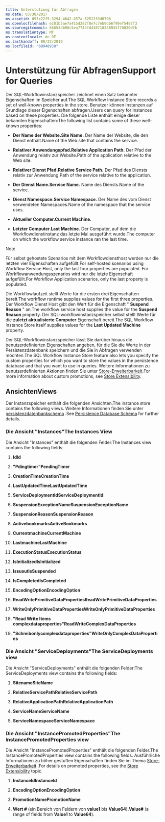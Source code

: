 ```yaml
---
title: Unterstützung für Abfragen
ms.date: 03/30/2017
ms.assetid: 093c22f5-3294-4642-857a-5252233d6796
ms.openlocfilehash: e281b5ae7a41bd282f8e7c7eb9db6f99ef5487f3
ms.sourcegitcommit: 68653db98c5ea7744fd438710248935f70020dfb
ms.translationtype: MT
ms.contentlocale: de-DE
ms.lasthandoff: 08/22/2019
ms.locfileid: "69948938"
---
```

# <a name="support-for-queries"></a><span data-ttu-id="f3821-102">Unterstützung für Abfragen</span><span class="sxs-lookup"><span data-stu-id="f3821-102">Support for Queries</span></span>
<span data-ttu-id="f3821-103">Der SQL-Workflowinstanzspeicher zeichnet einen Satz bekannter Eigenschaften im Speicher auf.</span><span class="sxs-lookup"><span data-stu-id="f3821-103">The SQL Workflow Instance Store records a set of well-known properties in the store.</span></span> <span data-ttu-id="f3821-104">Benutzer können Instanzen auf Grundlage dieser Eigenschaften abfragen.</span><span class="sxs-lookup"><span data-stu-id="f3821-104">Users can query for instances based on these properties.</span></span> <span data-ttu-id="f3821-105">Die folgende Liste enthält einige dieser bekannten Eigenschaften:</span><span class="sxs-lookup"><span data-stu-id="f3821-105">The following list contains some of these well-known properties:</span></span>  
  
- <span data-ttu-id="f3821-106">**Der Name der Website.**</span><span class="sxs-lookup"><span data-stu-id="f3821-106">**Site Name.**</span></span> <span data-ttu-id="f3821-107">Der Name der Website, die den Dienst enthält.</span><span class="sxs-lookup"><span data-stu-id="f3821-107">Name of the Web site that contains the service.</span></span>  
  
- <span data-ttu-id="f3821-108">**Relativer Anwendungspfad.**</span><span class="sxs-lookup"><span data-stu-id="f3821-108">**Relative Application Path.**</span></span> <span data-ttu-id="f3821-109">Der Pfad der Anwendung relativ zur Website.</span><span class="sxs-lookup"><span data-stu-id="f3821-109">Path of the application relative to the Web site.</span></span>  
  
- <span data-ttu-id="f3821-110">**Relativer Dienst Pfad.**</span><span class="sxs-lookup"><span data-stu-id="f3821-110">**Relative Service Path.**</span></span> <span data-ttu-id="f3821-111">Der Pfad des Diensts relativ zur Anwendung.</span><span class="sxs-lookup"><span data-stu-id="f3821-111">Path of the service relative to the application.</span></span>  
  
- <span data-ttu-id="f3821-112">**Der Dienst Name.**</span><span class="sxs-lookup"><span data-stu-id="f3821-112">**Service Name.**</span></span> <span data-ttu-id="f3821-113">Name des Diensts.</span><span class="sxs-lookup"><span data-stu-id="f3821-113">Name of the service.</span></span>  
  
- <span data-ttu-id="f3821-114">**Dienst Namespace.**</span><span class="sxs-lookup"><span data-stu-id="f3821-114">**Service Namespace.**</span></span> <span data-ttu-id="f3821-115">Der Name des vom Dienst verwendeten Namespaces.</span><span class="sxs-lookup"><span data-stu-id="f3821-115">Name of the namespace that the service uses.</span></span>  
  
- <span data-ttu-id="f3821-116">**Aktueller Computer.**</span><span class="sxs-lookup"><span data-stu-id="f3821-116">**Current Machine.**</span></span>  
  
- <span data-ttu-id="f3821-117">**Letzter Computer**.</span><span class="sxs-lookup"><span data-stu-id="f3821-117">**Last Machine**.</span></span> <span data-ttu-id="f3821-118">Der Computer, auf dem die Workflowdienstinstanz das letzte Mal ausgeführt wurde.</span><span class="sxs-lookup"><span data-stu-id="f3821-118">The computer on which the workflow service instance ran the last time.</span></span>  
  
> [!NOTE]
> <span data-ttu-id="f3821-119">Für selbst gehostete Szenarios mit dem Workflowdiensthost werden nur die letzten vier Eigenschaften aufgefüllt.</span><span class="sxs-lookup"><span data-stu-id="f3821-119">For self-hosted scenarios using Workflow Service Host, only the last four properties are populated.</span></span> <span data-ttu-id="f3821-120">Für Workflowanwendungsszenarios wird nur die letzte Eigenschaft aufgefüllt.</span><span class="sxs-lookup"><span data-stu-id="f3821-120">For Workflow Application scenarios, only the last property is populated.</span></span>  
  
 <span data-ttu-id="f3821-121">Die Workflowlaufzeit stellt Werte für die ersten drei Eigenschaften bereit.</span><span class="sxs-lookup"><span data-stu-id="f3821-121">The workflow runtime supplies values for the first three properties.</span></span> <span data-ttu-id="f3821-122">Der Workflow Dienst Host gibt den Wert für die Eigenschaft " **Suspend Reason** " an.</span><span class="sxs-lookup"><span data-stu-id="f3821-122">The workflow service host supplies the value for the **Suspend Reason** property.</span></span> <span data-ttu-id="f3821-123">Der SQL-workflowinstanzspeicher selbst stellt Werte für die **zuletzt aktualisierte Computer** Eigenschaft bereit.</span><span class="sxs-lookup"><span data-stu-id="f3821-123">The SQL Workflow Instance Store itself supplies values for the **Last Updated Machine** property.</span></span>  
  
 <span data-ttu-id="f3821-124">Der SQL-Workflowinstanzspeicher lässt Sie darüber hinaus die benutzerdefinierten Eigenschaften angeben, für die Sie die Werte in der Persistenzdatenbank speichern und die Sie in Abfragen verwenden möchten.</span><span class="sxs-lookup"><span data-stu-id="f3821-124">The SQL Workflow Instance Store feature also lets you specify the custom properties for which you want to store the values in the persistence database and that you want to use in queries.</span></span> <span data-ttu-id="f3821-125">Weitere Informationen zu benutzerdefinierten Aktionen finden Sie unter [Store-Erweiterbarkeit](store-extensibility.md).</span><span class="sxs-lookup"><span data-stu-id="f3821-125">For more information about custom promotions, see [Store Extensibility](store-extensibility.md).</span></span>  
  
## <a name="views"></a><span data-ttu-id="f3821-126">Ansichten</span><span class="sxs-lookup"><span data-stu-id="f3821-126">Views</span></span>  
 <span data-ttu-id="f3821-127">Der Instanzspeicher enthält die folgenden Ansichten.</span><span class="sxs-lookup"><span data-stu-id="f3821-127">The instance store contains the following views.</span></span> <span data-ttu-id="f3821-128">Weitere Informationen finden Sie unter [persistenzdatenbankschema](persistence-database-schema.md) .</span><span class="sxs-lookup"><span data-stu-id="f3821-128">See [Persistence Database Schema](persistence-database-schema.md) for further details.</span></span>  
  
### <a name="the-instances-view"></a><span data-ttu-id="f3821-129">Die Ansicht "Instances"</span><span class="sxs-lookup"><span data-stu-id="f3821-129">The Instances View</span></span>  
 <span data-ttu-id="f3821-130">Die Ansicht "Instances" enthält die folgenden Felder:</span><span class="sxs-lookup"><span data-stu-id="f3821-130">The Instances view contains the following fields:</span></span>  
  
1. <span data-ttu-id="f3821-131">**Id**</span><span class="sxs-lookup"><span data-stu-id="f3821-131">**Id**</span></span>  
  
2. <span data-ttu-id="f3821-132">**"Pdingtimer"**</span><span class="sxs-lookup"><span data-stu-id="f3821-132">**PendingTimer**</span></span>  
  
3. <span data-ttu-id="f3821-133">**CreationTime**</span><span class="sxs-lookup"><span data-stu-id="f3821-133">**CreationTime**</span></span>  
  
4. <span data-ttu-id="f3821-134">**LastUpdatedTime**</span><span class="sxs-lookup"><span data-stu-id="f3821-134">**LastUpdatedTime**</span></span>  
  
5. <span data-ttu-id="f3821-135">**ServiceDeploymentId**</span><span class="sxs-lookup"><span data-stu-id="f3821-135">**ServiceDeploymentId**</span></span>  
  
6. <span data-ttu-id="f3821-136">**SuspensionExceptionName**</span><span class="sxs-lookup"><span data-stu-id="f3821-136">**SuspensionExceptionName**</span></span>  
  
7. <span data-ttu-id="f3821-137">**SuspensionReason**</span><span class="sxs-lookup"><span data-stu-id="f3821-137">**SuspensionReason**</span></span>  
  
8. <span data-ttu-id="f3821-138">**Activebookmarks**</span><span class="sxs-lookup"><span data-stu-id="f3821-138">**ActiveBookmarks**</span></span>  
  
9. <span data-ttu-id="f3821-139">**Currentmachine**</span><span class="sxs-lookup"><span data-stu-id="f3821-139">**CurrentMachine**</span></span>  
  
10. <span data-ttu-id="f3821-140">**Lastmachine**</span><span class="sxs-lookup"><span data-stu-id="f3821-140">**LastMachine**</span></span>  
  
11. <span data-ttu-id="f3821-141">**ExecutionStatus**</span><span class="sxs-lookup"><span data-stu-id="f3821-141">**ExecutionStatus**</span></span>  
  
12. <span data-ttu-id="f3821-142">**IsInitialized**</span><span class="sxs-lookup"><span data-stu-id="f3821-142">**IsInitialized**</span></span>  
  
13. <span data-ttu-id="f3821-143">**Issuout**</span><span class="sxs-lookup"><span data-stu-id="f3821-143">**IsSuspended**</span></span>  
  
14. <span data-ttu-id="f3821-144">**IsCompleted**</span><span class="sxs-lookup"><span data-stu-id="f3821-144">**IsCompleted**</span></span>  
  
15. <span data-ttu-id="f3821-145">**EncodingOption**</span><span class="sxs-lookup"><span data-stu-id="f3821-145">**EncodingOption**</span></span>  
  
16. <span data-ttu-id="f3821-146">**ReadWritePrimitiveDataProperties**</span><span class="sxs-lookup"><span data-stu-id="f3821-146">**ReadWritePrimitiveDataProperties**</span></span>  
  
17. <span data-ttu-id="f3821-147">**WriteOnlyPrimitiveDataProperties**</span><span class="sxs-lookup"><span data-stu-id="f3821-147">**WriteOnlyPrimitiveDataProperties**</span></span>  
  
18. <span data-ttu-id="f3821-148">**"Read Write Items complexdataproperties"**</span><span class="sxs-lookup"><span data-stu-id="f3821-148">**ReadWriteComplexDataProperties**</span></span>  
  
19. <span data-ttu-id="f3821-149">**"Schreibonlycomplexdataproperties"**</span><span class="sxs-lookup"><span data-stu-id="f3821-149">**WriteOnlyComplexDataProperties**</span></span>  
  
### <a name="the-servicedeployments-view"></a><span data-ttu-id="f3821-150">Die Ansicht "ServiceDeployments"</span><span class="sxs-lookup"><span data-stu-id="f3821-150">The ServiceDeployments view</span></span>  
 <span data-ttu-id="f3821-151">Die Ansicht "ServiceDeployments" enthält die folgenden Felder:</span><span class="sxs-lookup"><span data-stu-id="f3821-151">The ServiceDeployments view contains the following fields:</span></span>  
  
1. <span data-ttu-id="f3821-152">**Sitename**</span><span class="sxs-lookup"><span data-stu-id="f3821-152">**SiteName**</span></span>  
  
2. <span data-ttu-id="f3821-153">**RelativeServicePath**</span><span class="sxs-lookup"><span data-stu-id="f3821-153">**RelativeServicePath**</span></span>  
  
3. <span data-ttu-id="f3821-154">**RelativeApplicationPath**</span><span class="sxs-lookup"><span data-stu-id="f3821-154">**RelativeApplicationPath**</span></span>  
  
4. <span data-ttu-id="f3821-155">**ServiceName**</span><span class="sxs-lookup"><span data-stu-id="f3821-155">**ServiceName**</span></span>  
  
5. <span data-ttu-id="f3821-156">**ServiceNamespace**</span><span class="sxs-lookup"><span data-stu-id="f3821-156">**ServiceNamespace**</span></span>  
  
### <a name="the-instancepromotedproperties-view"></a><span data-ttu-id="f3821-157">Die Ansicht "InstancePromotedProperties"</span><span class="sxs-lookup"><span data-stu-id="f3821-157">The InstancePromotedProperties view</span></span>  
 <span data-ttu-id="f3821-158">Die Ansicht "InstancePromotedProperties" enthält die folgenden Felder.</span><span class="sxs-lookup"><span data-stu-id="f3821-158">The InstancePromotedProperties view contains the following fields.</span></span> <span data-ttu-id="f3821-159">Ausführliche Informationen zu höher gestuften Eigenschaften finden Sie im Thema [Store-Erweiterbarkeit](store-extensibility.md) .</span><span class="sxs-lookup"><span data-stu-id="f3821-159">For details on promoted properties, see the [Store Extensibility](store-extensibility.md) topic.</span></span>  
  
1. <span data-ttu-id="f3821-160">**InstanceId**</span><span class="sxs-lookup"><span data-stu-id="f3821-160">**InstanceId**</span></span>  
  
2. <span data-ttu-id="f3821-161">**EncodingOption**</span><span class="sxs-lookup"><span data-stu-id="f3821-161">**EncodingOption**</span></span>  
  
3. <span data-ttu-id="f3821-162">**PromotionName**</span><span class="sxs-lookup"><span data-stu-id="f3821-162">**PromotionName**</span></span>  
  
4. <span data-ttu-id="f3821-163">**Wert #** (ein Bereich von Feldern von **value1** bis **Value64**).</span><span class="sxs-lookup"><span data-stu-id="f3821-163">**Value#** (a range of fields from **Value1** to **Value64**).</span></span>
